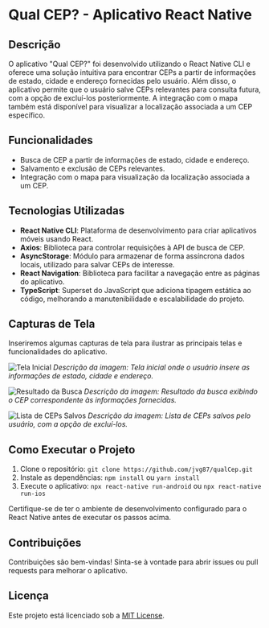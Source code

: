 # Qual CEP? - Aplicativo React Native

## Descrição

O aplicativo "Qual CEP?" foi desenvolvido utilizando o React Native CLI e oferece uma solução intuitiva para encontrar CEPs a partir de informações de estado, cidade e endereço fornecidas pelo usuário. Além disso, o aplicativo permite que o usuário salve CEPs relevantes para consulta futura, com a opção de excluí-los posteriormente. A integração com o mapa também está disponível para visualizar a localização associada a um CEP específico.

## Funcionalidades

- Busca de CEP a partir de informações de estado, cidade e endereço.
- Salvamento e exclusão de CEPs relevantes.
- Integração com o mapa para visualização da localização associada a um CEP.

## Tecnologias Utilizadas

- **React Native CLI**: Plataforma de desenvolvimento para criar aplicativos móveis usando React.
- **Axios**: Biblioteca para controlar requisições à API de busca de CEP.
- **AsyncStorage**: Módulo para armazenar de forma assíncrona dados locais, utilizado para salvar CEPs de interesse.
- **React Navigation**: Biblioteca para facilitar a navegação entre as páginas do aplicativo.
- **TypeScript**: Superset do JavaScript que adiciona tipagem estática ao código, melhorando a manutenibilidade e escalabilidade do projeto.

## Capturas de Tela

Inseriremos algumas capturas de tela para ilustrar as principais telas e funcionalidades do aplicativo.

![Tela Inicial](screenshots/tela_inicial.png)
_Descrição da imagem: Tela inicial onde o usuário insere as informações de estado, cidade e endereço._

![Resultado da Busca](screenshots/resultado_busca.png)
_Descrição da imagem: Resultado da busca exibindo o CEP correspondente às informações fornecidas._

![Lista de CEPs Salvos](screenshots/lista_ceps_salvos.png)
_Descrição da imagem: Lista de CEPs salvos pelo usuário, com a opção de excluí-los._

## Como Executar o Projeto

1. Clone o repositório: `git clone https://github.com/jvg87/qualCep.git`
2. Instale as dependências: `npm install` ou `yarn install`
3. Execute o aplicativo: `npx react-native run-android` ou `npx react-native run-ios`

Certifique-se de ter o ambiente de desenvolvimento configurado para o React Native antes de executar os passos acima.

## Contribuições

Contribuições são bem-vindas! Sinta-se à vontade para abrir issues ou pull requests para melhorar o aplicativo.

## Licença

Este projeto está licenciado sob a [MIT License](LICENSE).
